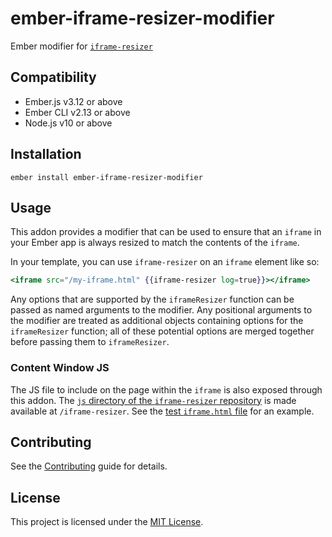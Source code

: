 # ember-iframe-resizer-modifier

Ember modifier for [`iframe-resizer`](https://github.com/davidjbradshaw/iframe-resizer)

## Compatibility

- Ember.js v3.12 or above
- Ember CLI v2.13 or above
- Node.js v10 or above

## Installation

```
ember install ember-iframe-resizer-modifier
```

## Usage

This addon provides a modifier that can be used to ensure that an `iframe` in your Ember app is always resized to match the contents of the `iframe`.

In your template, you can use `iframe-resizer` on an `iframe` element like so:

```handlebars
<iframe src="/my-iframe.html" {{iframe-resizer log=true}}></iframe>
```

Any options that are supported by the `iframeResizer` function can be passed as named arguments to the modifier. Any positional arguments to the modifier are treated as additional objects containing options for the `iframeResizer` function; all of these potential options are merged together before passing them to `iframeResizer`.

### Content Window JS

The JS file to include on the page within the `iframe` is also exposed through this addon. The [`js` directory of the `iframe-resizer` repository](https://github.com/davidjbradshaw/iframe-resizer/tree/master/js) is made available at `/iframe-resizer`. See the [test `iframe.html` file](./tests/dummy/public/iframe.html) for an example.

## Contributing

See the [Contributing](CONTRIBUTING.md) guide for details.

## License

This project is licensed under the [MIT License](LICENSE.md).
